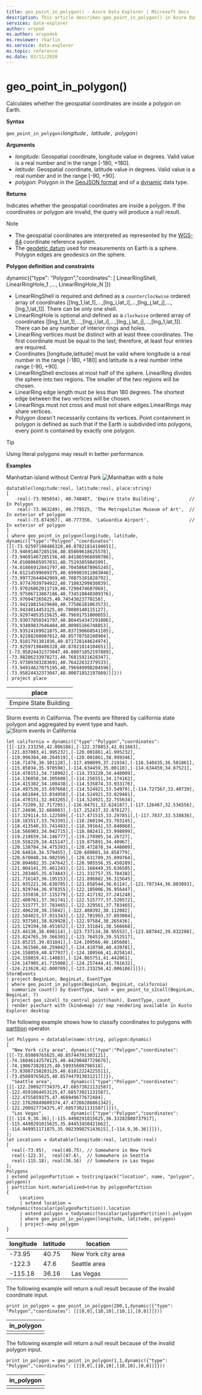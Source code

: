 ```yaml
---
title: geo_point_in_polygon() - Azure Data Explorer | Microsoft Docs
description: This article describes geo_point_in_polygon() in Azure Data Explorer.
services: data-explorer
author: orspod
ms.author: orspodek
ms.reviewer: rkarlin
ms.service: data-explorer
ms.topic: reference
ms.date: 03/11/2020
---
```

# geo_point_in_polygon()

Calculates whether the geospatial coordinates are inside a polygon on Earth.

**Syntax**

`geo_point_in_polygon(`*longitude*`, `*latitude*`, `*polygon*`)`

**Arguments**

* *longitude*: Geospatial coordinate, longitude value in degrees. Valid value is a real number and in the range [-180, +180].
* *latitude*: Geospatial coordinate, latitude value in degrees. Valid value is a real number and in the range [-90, +90].
* *polygon*: Polygon in the [GeoJSON format](https://tools.ietf.org/html/rfc7946) and of a [dynamic](./scalar-data-types/dynamic.md) data type.

**Returns**

Indicates whether the geospatial coordinates are inside a polygon. If the coordinates or polygon are invalid, the query will produce a null result. 

> [!NOTE]
> * The geospatial coordinates are interpreted as represented by the [WGS-84](https://earth-info.nga.mil/GandG/update/index.php?action=home) coordinate reference system.
> * The [geodetic datum](https://en.wikipedia.org/wiki/Geodetic_datum) used for measurements on Earth is a sphere. Polygon edges are geodesics on the sphere.

**Polygon definition and constraints**

dynamic({"type": "Polygon","coordinates": [ LinearRingShell, LinearRingHole_1 ,..., LinearRingHole_N ]})

* LinearRingShell is required and defined as a `counterclockwise` ordered array of coordinates [[lng_1,lat_1],...,[lng_i,lat_i],...,[lng_j,lat_j],...,[lng_1,lat_1]]. There can be only one shell.
* LinearRingHole is optional and defined as a `clockwise` ordered array of coordinates [[lng_1,lat_1],...,[lng_i,lat_i],...,[lng_j,lat_j],...,[lng_1,lat_1]]. There can be any number of interior rings and holes.
* LinearRing vertices must be distinct with at least three coordinates. The first coordinate must be equal to the last; therefore, at least four entries are required.
* Coordinates [longitude,latitude] must be valid where longitude is a real number in the range [-180, +180] and latitude is a real number inthe range [-90, +90].
* LinearRingShell encloses at most half of the sphere. LinearRing divides the sphere into two regions. The smaller of the two regions will be chosen.
* LinearRing edge length must be less than 180 degrees. The shortest edge between the two vertices will be chosen.
* LinearRings must not cross and must not share edges.LinearRings may share vertices.
* Polygon doesn't necessarily contains its vertices. Point containment in polygon is defined as such that if the Earth is subdivided into polygons, every point is contained by exactly one polygon.

> [!TIP]
> Using literal polygons may result in better performance.

**Examples**

Manhattan island without Central Park
![Manhattan with a hole](./images/queries/geo/polygon_manhattan_with_hole.png)

```kusto
datatable(longitude:real, latitude:real, place:string)
[
    real(-73.985654), 40.748487, 'Empire State Building',           // In Polygon 
    real(-73.963249), 40.779525, 'The Metropolitan Museum of Art',  // In exterior of polygon
    real(-73.874367), 40.777356, 'LaGuardia Airport',               // In exterior of polygon
]
| where geo_point_in_polygon(longitude, latitude, dynamic({"type":"Polygon","coordinates":[[[-73.92597198486328,40.87821814104651],[-73.94691467285156,40.85069618625578],[-73.94691467285156,40.841865966890786],[-74.01008605957031,40.7519385984599],[-74.01866912841797,40.704586878965245],[-74.01214599609375,40.699901911003046],[-73.99772644042969,40.70875101828792],[-73.97747039794922,40.71083299030839],[-73.97026062011719,40.7290474687069],[-73.97506713867186,40.734510840309376],[-73.970947265625,40.74543623770158],[-73.94210815429688,40.77586181063573],[-73.9434814453125,40.78080140115127],[-73.92974853515625,40.79691751000055],[-73.93077850341797,40.804454347291006],[-73.93489837646484,40.80965166748853],[-73.93524169921875,40.837190668541105],[-73.92288208007812,40.85770758108904],[-73.9101791381836,40.871728144624974],[-73.92597198486328,40.87821814104651]],[[-73.95824432373047,40.80071852197889],[-73.98206233978271,40.76815921628347],[-73.97309303283691,40.76422632379533],[-73.94914627075195,40.796949998204596],[-73.95824432373047,40.80071852197889]]]}))
| project place
```

| place                 |
|-----------------------|
| Empire State Building |

Storm events in California. The events are filtered by california state polygon and aggregated by event type and hash.
![Storm events in California](./images/queries/geo/california_storm_events.png)
```kusto
let california = dynamic({"type":"Polygon","coordinates":[[[-123.233256,42.006186],[-122.378853,42.011663],[-121.037003,41.995232],[-120.001861,41.995232],[-119.996384,40.264519],[-120.001861,38.999346],[-118.71478,38.101128],[-117.498899,37.21934],[-116.540435,36.501861],[-115.85034,35.970598],[-114.634459,35.00118],[-114.634459,34.87521],[-114.470151,34.710902],[-114.333228,34.448009],[-114.136058,34.305608],[-114.256551,34.174162],[-114.415382,34.108438],[-114.535874,33.933176],[-114.497536,33.697668],[-114.524921,33.54979],[-114.727567,33.40739],[-114.661844,33.034958],[-114.524921,33.029481],[-114.470151,32.843265],[-114.524921,32.755634],[-114.72209,32.717295],[-116.04751,32.624187],[-117.126467,32.536556],[-117.24696,32.668003],[-117.252437,32.876127],[-117.329114,33.122589],[-117.471515,33.297851],[-117.7837,33.538836],[-118.183517,33.763391],[-118.260194,33.703145],[-118.413548,33.741483],[-118.391641,33.840068],[-118.566903,34.042715],[-118.802411,33.998899],[-119.218659,34.146777],[-119.278905,34.26727],[-119.558229,34.415147],[-119.875891,34.40967],[-120.138784,34.475393],[-120.472878,34.448009],[-120.64814,34.579455],[-120.609801,34.858779],[-120.670048,34.902595],[-120.631709,35.099764],[-120.894602,35.247642],[-120.905556,35.450289],[-121.004141,35.461243],[-121.168449,35.636505],[-121.283465,35.674843],[-121.332757,35.784382],[-121.716143,36.195153],[-121.896882,36.315645],[-121.935221,36.638785],[-121.858544,36.6114],[-121.787344,36.803093],[-121.929744,36.978355],[-122.105006,36.956447],[-122.335038,37.115279],[-122.417192,37.241248],[-122.400761,37.361741],[-122.515777,37.520572],[-122.515777,37.783465],[-122.329561,37.783465],[-122.406238,38.15042],[-122.488392,38.112082],[-122.504823,37.931343],[-122.701993,37.893004],[-122.937501,38.029928],[-122.97584,38.265436],[-123.129194,38.451652],[-123.331841,38.566668],[-123.44138,38.698114],[-123.737134,38.95553],[-123.687842,39.032208],[-123.824765,39.366301],[-123.764519,39.552517],[-123.85215,39.831841],[-124.109566,40.105688],[-124.361506,40.259042],[-124.410798,40.439781],[-124.158859,40.877937],[-124.109566,41.025814],[-124.158859,41.14083],[-124.065751,41.442061],[-124.147905,41.715908],[-124.257444,41.781632],[-124.213628,42.000709],[-123.233256,42.006186]]]});
StormEvents
| project BeginLon, BeginLat, EventType
| where geo_point_in_polygon(BeginLon, BeginLat, california)
| summarize count() by EventType, hash = geo_point_to_s2cell(BeginLon, BeginLat, 7)
| project geo_s2cell_to_central_point(hash), EventType, count_
| render piechart with (kind=map) // map rendering available in Kusto Explorer desktop
```

The following example shows how to classify coordinates to polygons with [partition](./partitionoperator.md) operator.

```kusto
let Polygons = datatable(name:string, polygon:dynamic)
[  
  "New York city area", dynamic({"type":"Polygon","coordinates":[[[-73.85009765625,40.85744791303121],[-74.16046142578125,40.84290487729676],[-74.190673828125,40.59935608796518],[-73.83087158203125,40.61812224225511],[-73.85009765625,40.85744791303121]]]}),
  "Seattle area",       dynamic({"type":"Polygon","coordinates":[[[-122.200927734375,47.68573021131587],[-122.4591064453125,47.68573021131587],[-122.4755859375,47.468949677672484],[-122.17620849609374,47.47266286861342],[-122.200927734375,47.68573021131587]]]}),
  "Las Vegas",          dynamic({"type":"Polygon","coordinates":[[[-114.9,36.36],[-115.4498291015625,36.33282808737917],[-115.4498291015625,35.84453450421662],[-114.949951171875,35.902399875143615],[-114.9,36.36]]]}),
];
let Locations = datatable(longitude:real, latitude:real)
[
  real(-73.95),  real(40.75), // Somewhere in New York
  real(-122.3),  real(47.6),  // Somewhere in Seattle
  real(-115.18), real(36.16)  // Somewhere in Las Vegas
];
Polygons
| extend polygonPartition = tostring(pack("location", name, "polygon", polygon))
| partition hint.materialized=true by polygonPartition
{   
     Locations
     | extend location = todynamic(toscalar(polygonPartition)).location
     | extend polygon = todynamic(toscalar(polygonPartition)).polygon
     | where geo_point_in_polygon(longitude, latitude, polygon)
     | project-away polygon
}
```

|longitude|latitude|location|
|---|---|---|
|-73.95|40.75|New York city area|
|-122.3|47.6|Seattle area|
|-115.18|36.16|Las Vegas|

The following example will return a null result because of the invalid coordinate input.

```kusto
print in_polygon = geo_point_in_polygon(200,1,dynamic({"type": "Polygon","coordinates": [[[0,0],[10,10],[10,1],[0,0]]]}))
```

| in_polygon |
|------------|
|            |

The following example will return a null result because of the invalid polygon input.

```kusto
print in_polygon = geo_point_in_polygon(1,1,dynamic({"type": "Polygon","coordinates": [[[0,0],[10,10],[10,10],[0,0]]]}))
```

| in_polygon |
|------------|
|            |